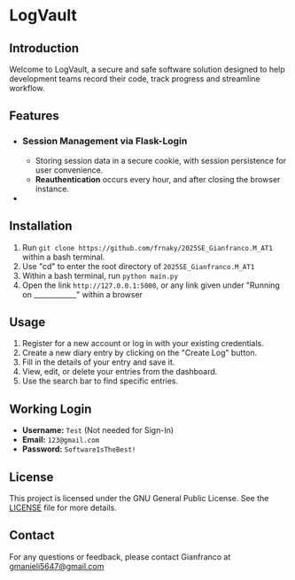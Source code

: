 # LogVault

## Introduction

Welcome to LogVault, a secure and safe software solution designed to help development teams record their code, track progress and streamline workflow.

## Features

- ### Session Management via Flask-Login
  - Storing session data in a secure cookie, with session persistence for user convenience.
  - **Reauthentication** occurs every hour, and after closing the browser instance.
-

## Installation

1. Run `git clone https://github.com/frnaky/2025SE_Gianfranco.M_AT1` within a bash terminal.
2. Use "cd" to enter the root directory of `2025SE_Gianfranco.M_AT1`
3. Within a bash terminal, run `python main.py`
4. Open the link `http://127.0.0.1:5000`, or any link given under "Running on \_\_\_\_\_\_\_\_\_\_\_\_" within a browser

## Usage

1. Register for a new account or log in with your existing credentials.
2. Create a new diary entry by clicking on the "Create Log" button.
3. Fill in the details of your entry and save it.
4. View, edit, or delete your entries from the dashboard.
5. Use the search bar to find specific entries.

## Working Login

- **Username:** `Test` (Not needed for Sign-In)
- **Email:** `123@gmail.com`
- **Password:** `Software1sTheBest!`

## License

This project is licensed under the GNU General Public License. See the [LICENSE](LICENSE) file for more details.

## Contact

For any questions or feedback, please contact Gianfranco at gmanieli5647@gmail.com
